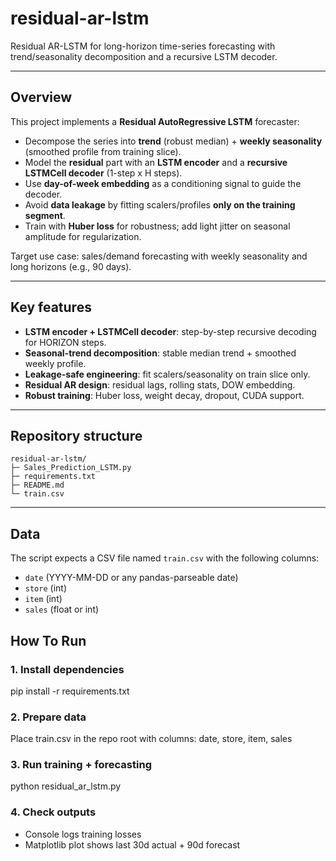 # residual-ar-lstm

Residual AR-LSTM for long-horizon time-series forecasting with trend/seasonality decomposition and a recursive LSTM decoder.

---

## Overview

This project implements a **Residual AutoRegressive LSTM** forecaster:
- Decompose the series into **trend** (robust median) + **weekly seasonality** (smoothed profile from training slice).
- Model the **residual** part with an **LSTM encoder** and a **recursive LSTMCell decoder** (1-step x H steps).
- Use **day-of-week embedding** as a conditioning signal to guide the decoder.
- Avoid **data leakage** by fitting scalers/profiles **only on the training segment**.
- Train with **Huber loss** for robustness; add light jitter on seasonal amplitude for regularization.

Target use case: sales/demand forecasting with weekly seasonality and long horizons (e.g., 90 days).

---

## Key features

- **LSTM encoder + LSTMCell decoder**: step-by-step recursive decoding for HORIZON steps.
- **Seasonal-trend decomposition**: stable median trend + smoothed weekly profile.
- **Leakage-safe engineering**: fit scalers/seasonality on train slice only.
- **Residual AR design**: residual lags, rolling stats, DOW embedding.
- **Robust training**: Huber loss, weight decay, dropout, CUDA support.

---

## Repository structure

```
residual-ar-lstm/
├─ Sales_Prediction_LSTM.py
├─ requirements.txt
├─ README.md
└─ train.csv
```

---

## Data

The script expects a CSV file named `train.csv` with the following columns:

- `date` (YYYY-MM-DD or any pandas-parseable date)
- `store` (int)
- `item` (int)
- `sales` (float or int)

## How To Run

### 1. Install dependencies
pip install -r requirements.txt

### 2. Prepare data
Place train.csv in the repo root with columns: date, store, item, sales

### 3. Run training + forecasting
python residual_ar_lstm.py

### 4. Check outputs
- Console logs training losses
- Matplotlib plot shows last 30d actual + 90d forecast
